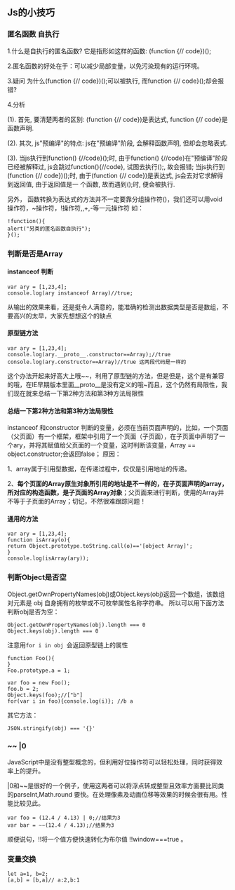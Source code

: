 ## Js的小技巧

### 匿名函数 自执行

1.什么是自执行的匿名函数?
它是指形如这样的函数: (function {// code})();

2.匿名函数的好处在于：可以减少局部变量，以免污染现有的运行环境。

3.疑问
为什么(function {// code})();可以被执行, 而function {// code}();却会报错?

4.分析

(1). 首先, 要清楚两者的区别:
(function {// code})是表达式, function {// code}是函数声明.

(2). 其次, js"预编译"的特点:
js在"预编译"阶段, 会解释函数声明, 但却会忽略表式.

(3). 当js执行到function() {//code}();时, 由于function() {//code}在"预编译"阶段已经被解释过, js会跳过function(){//code}, 试图去执行();, 故会报错;
当js执行到(function {// code})();时, 由于(function {// code})是表达式, js会去对它求解得到返回值, 由于返回值是一 个函数, 故而遇到();时, 便会被执行.

另外， 函数转换为表达式的方法并不一定要靠分组操作符()，我们还可以用void操作符，~操作符，!操作符,,+,-等一元操作符
如：

```
!function(){ 
alert("另类的匿名函数自执行"); 
}();
```

### 判断是否是Array

#### instanceof 判断

```
var ary = [1,23,4];
console.log(ary instanceof Array)//true;
```

从输出的效果来看，还是挺令人满意的，能准确的检测出数据类型是否是数组，不要高兴的太早，大家先想想这个的缺点

#### 原型链方法
```
var ary = [1,23,4];
console.log(ary.__proto__.constructor==Array);//true
console.log(ary.constructor==Array)//true 这两段代码是一样的
```

这个办法开起来好高大上哦~~，利用了原型链的方法，但是但是，这个是有兼容的哦，在IE早期版本里面__proto__是没有定义的哦~而且，这个仍然有局限性，我们现在就来总结一下第2种方法和第3种方法局限性

#### 总结一下第2种方法和第3种方法局限性

instanceof 和constructor 判断的变量，必须在当前页面声明的，比如，一个页面（父页面）有一个框架，框架中引用了一个页面（子页面），在子页面中声明了一个ary，并将其赋值给父页面的一个变量，这时判断该变量，Array == object.constructor;会返回false；
原因：

1、array属于引用型数据，在传递过程中，仅仅是引用地址的传递。

2、**每个页面的Array原生对象所引用的地址是不一样的，在子页面声明的array，所对应的构造函数，是子页面的Array对象**；父页面来进行判断，使用的Array并不等于子页面的Array；切记，不然很难跟踪问题！

#### 通用的方法

```
var ary = [1,23,4];
function isArray(o){
return Object.prototype.toString.call(o)=='[object Array]';
}
console.log(isArray(ary));
```

### 判断Object是否空

Object.getOwnPropertyNames(obj)或Object.keys(obj)返回一个数组，该数组对元素是 obj 自身拥有的枚举或不可枚举属性名称字符串。
所以可以用下面方法判断obj是否为空：

```
Object.getOwnPropertyNames(obj).length === 0 
Object.keys(obj).length === 0
```

注意用`for i in obj `会返回原型链上的属性

```
function Foo(){
}
Foo.prototype.a = 1;

var foo = new Foo();
foo.b = 2;
Object.keys(foo);//["b"]
for(var i in foo){console.log(i)}; //b a
```

其它方法：
```
JSON.stringify(obj) === '{}'
```

### ~~ |0
JavaScript中是没有整型概念的，但利用好位操作符可以轻松处理，同时获得效率上的提升。

|0和~~是很好的一个例子，使用这两者可以将浮点转成整型且效率方面要比同类的parseInt,Math.round 要快。在处理像素及动画位移等效果的时候会很有用。性能比较见此。

```
var foo = (12.4 / 4.13) | 0;//结果为3
var bar = ~~(12.4 / 4.13);//结果为3
```

顺便说句，!!将一个值方便快速转化为布尔值 !!window===true 。

### 变量交换

```
let a=1, b=2;
[a,b] = [b,a]// a:2,b:1
